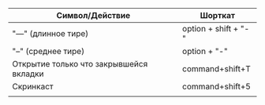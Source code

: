 
| Символ/Действие                         | Шорткат              |
| --------------------------------------- | -------------------- |
| "—" (длинное тире)                      | option + shift + "-" |
| "–" (среднее тире)                      | option + "-"         |
| Открытие только что закрывшейся вкладки | command+shift+T      |
| Скринкаст                               | command+shift+5      |
|                                         |                      |
